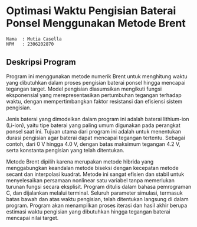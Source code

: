 # Optimasi Waktu Pengisian Baterai Ponsel Menggunakan Metode Brent

```
Nama  : Mutia Casella
NPM   : 2306202870
```

## Deskripsi Program

Program ini menggunakan metode numerik Brent untuk menghitung waktu yang dibutuhkan dalam proses pengisian baterai ponsel hingga mencapai tegangan target. Model pengisian diasumsikan mengikuti fungsi eksponensial yang merepresentasikan pertumbuhan tegangan terhadap waktu, dengan mempertimbangkan faktor resistansi dan efisiensi sistem pengisian.

Jenis baterai yang dimodelkan dalam program ini adalah baterai lithium-ion (Li-ion), yaitu tipe baterai yang paling umum digunakan pada perangkat ponsel saat ini. Tujuan utama dari program ini adalah untuk menentukan durasi pengisian agar baterai dapat mencapai tegangan tertentu. Sebagai contoh, dari 0 V hingga 4.0 V, dengan batas maksimum tegangan 4.2 V, serta konstanta pengisian yang telah ditentukan.

Metode Brent dipilih karena merupakan metode hibrida yang menggabungkan keandalan metode biseksi dengan kecepatan metode secant dan interpolasi kuadrat. Metode ini sangat efisien dan stabil untuk menyelesaikan persamaan nonlinear satu variabel tanpa memerlukan turunan fungsi secara eksplisit. Program ditulis dalam bahasa pemrograman C, dan dijalankan melalui terminal. Seluruh parameter simulasi, termasuk batas bawah dan atas waktu pengisian, telah ditentukan langsung di dalam program. Program akan menampilkan proses iterasi dan hasil akhir berupa estimasi waktu pengisian yang dibutuhkan hingga tegangan baterai mencapai nilai target.